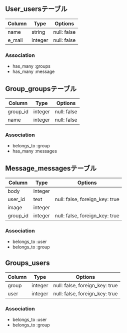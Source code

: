 ## User_usersテーブル

|Column|Type|Options|
|------|----|-------|
|name|string|null: false|
|e_mail|integer|null: false|

### Association
- has_many :groups
- has_many :message

## Group_groupsテーブル

|Column|Type|Options|
|------|----|-------|
|group_id|integer|null: false|
|name|integer|null: false|

### Association
- belongs_to :group
- has_many :messages

## Message_messagesテーブル

|Column|Type|Options|
|------|----|-------|
|body|integer|
|user_id|text|null: false, foreign_key: true|
|image|integer|
|group_id|integer|null: false, foreign_key: true|

### Association
- belongs_to :user
- belongs_to :group

## Groups_users

|Column|Type|Options|
|------|----|-------|
|group|integer|null: false, foreign_key: true|
|user|integer|null: false, foreign_key: true|

### Association
- belongs_to :user
- belongs_to :group